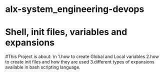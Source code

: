 # alx-system_engineering-devops
# Shell, init files, variables and expansions
#This Project is about: \n
1.how to create Global and Local variables
2.how to create init files and how they are used
3.different types of expansions available in bash scripting language.
